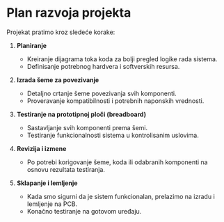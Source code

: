 # Plan razvoja projekta

Projekat pratimo kroz sledeće korake:

1. **Planiranje**  
   - Kreiranje dijagrama toka koda za bolji pregled logike rada sistema.  
   - Definisanje potrebnog hardvera i softverskih resursa.  

2. **Izrada šeme za povezivanje**  
   - Detaljno crtanje šeme povezivanja svih komponenti.  
   - Proveravanje kompatibilnosti i potrebnih naponskih vrednosti.

3. **Testiranje na prototipnoj ploči (breadboard)**  
   - Sastavljanje svih komponenti prema šemi.  
   - Testiranje funkcionalnosti sistema u kontrolisanim uslovima.  

4. **Revizija i izmene**  
   - Po potrebi korigovanje šeme, koda ili odabranih komponenti na osnovu rezultata testiranja.  

5. **Sklapanje i lemljenje**  
   - Kada smo sigurni da je sistem funkcionalan, prelazimo na izradu i lemljenje na PCB.  
   - Konačno testiranje na gotovom uređaju.  
